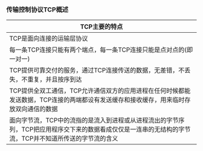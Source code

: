 ### 传输控制协议TCP概述

|TCP主要的特点|
|------|
|TCP是面向连接的运输层协议|
|每一条TCP连接只能有两个端点，每一条TCP连接只能是点对点的(即一对一)|
|TCP提供可靠交付的服务，通过TCP连接传送的数据，无差错，不丢失，不重复，并且按序到达|
|TCP提供全双工通信，TCP允许通信双方的应用进程在任何时候都能发送数据，TCP连接的两端都设有发送缓存和接收缓存，用来临时存放双向通信的数据|
|面向字节流，TCP中的流指的是流入到进程或从进程流出的字节序列，TCP把应用程序交下来的数据看成仅仅是一连串的无结构的字节流，TCP并不知道所传送的字节流的含义|

